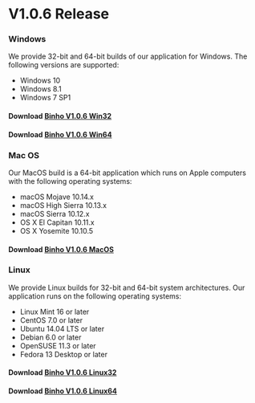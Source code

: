 # V1.0.6 Release

### Windows

We provide 32-bit and 64-bit builds of our application for Windows. The following versions are supported:

* Windows 10
* Windows 8.1
* Windows 7 SP1

#### Download [Binho V1.0.6 Win32](https://cdn.binho.io/sw/missioncontrol/1.0.6/win32/SetupMissionControl_v1.0.6_Win32bit.exe)

#### Download [Binho V1.0.6 Win64](https://cdn.binho.io/sw/missioncontrol/1.0.6/win64/SetupMissionControl_v1.0.6_Win64bit.exe)

### Mac OS

Our MacOS build is a 64-bit application which runs on Apple computers with the following operating systems:

* macOS Mojave 10.14.x
* macOS High Sierra 10.13.x
* macOS Sierra 10.12.x
* OS X El Capitan 10.11.x
* OS X Yosemite 10.10.5

#### Download [Binho V1.0.6 MacOS](https://cdn.binho.io/sw/missioncontrol/1.0.6/macos/BinhoMissionControl_v1.0.6_OSX64bit.zip)

### Linux

We provide Linux builds for 32-bit and 64-bit system architectures. Our application runs on the following operating systems:

* Linux Mint 16 or later
* CentOS 7.0 or later
* Ubuntu 14.04 LTS or later
* Debian 6.0 or later
* OpenSUSE 11.3 or later
* Fedora 13 Desktop or later

#### Download [Binho V1.0.6 Linux32](https://cdn.binho.io/sw/missioncontrol/1.0.6/linux32/BinhoMissionControl_v1.0.6_Linux32bit.zip)

#### Download [Binho V1.0.6 Linux64](https://cdn.binho.io/sw/missioncontrol/1.0.6/linux64/BinhoMissionControl_V1.0.6_Linux64bit.zip)

